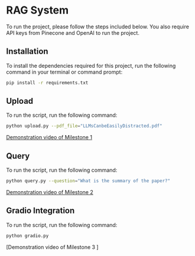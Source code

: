 # RAG System

To run the project, please follow the steps included below. You also require API keys from Pinecone and OpenAI to run the project.

## Installation

To install the dependencies required for this project, run the following command in your terminal or command prompt:

```bash
pip install -r requirements.txt

```

## Upload

To run the script, run the following command:

```bash
python upload.py --pdf_file="LLMsCanbeEasilyDistracted.pdf"

```
 [Demonstration video of Milestone 1 ](https://iastate.box.com/s/39f4ai2bkplpok6gqmsc26ng0of5do65)

 ## Query

To run the script, run the following command:

```bash
python query.py --question="What is the summary of the paper?"

```
 [Demonstration video of Milestone 2 ](https://iastate.box.com/s/m9wl1eg2qltu5j16ijjwvmwy2odibcze)

 ## Gradio Integration

To run the script, run the following command:

```bash
python gradio.py

```
 [Demonstration video of Milestone 3 ]
 
